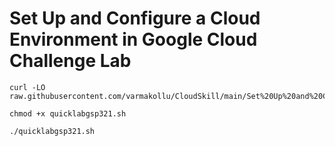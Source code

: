 # Set Up and Configure a Cloud Environment in Google Cloud Challenge Lab

```
curl -LO raw.githubusercontent.com/varmakollu/CloudSkill/main/Set%20Up%20and%20Configure%20a%20Cloud%20Environment%20in%20Google%20Cloud%20Challenge%20Lab/quicklabgsp321.sh

chmod +x quicklabgsp321.sh

./quicklabgsp321.sh

```
